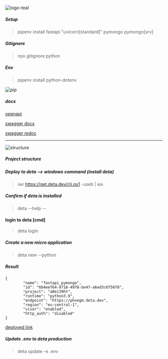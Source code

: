 


![logo-teal](https://user-images.githubusercontent.com/70065792/160499099-29d33c02-d07a-4576-814e-5bb5739a2163.png)

##### Setup
> pipenv install fastapi "uvicorn[standard]" pymongo pymongo[srv]

##### Gitignore

> npx gitignore python

##### Env

> pipenv install python-dotenv

![pip](https://user-images.githubusercontent.com/70065792/160499463-01a1771e-feca-41c6-a610-ef9cae67d802.PNG)


##### docs

[openapi](http://127.0.0.1:8000/openapi.json)

[swagger docs](http://127.0.0.1:8000/docs)

[swagger redoc](http://127.0.0.1:8000/redoc)


---
![structure](https://user-images.githubusercontent.com/70065792/160499278-fe103104-de55-4d72-9f3e-c94dc9b9e30a.PNG)

##### Project structure


##### Deploy to deta --> windows command (install deta)

> iwr https://get.deta.dev/cli.ps1 -useb | iex

##### Confirm if deta is installed

> deta --help --

#### login to deta [cmd]

> deta login

##### Create a new micro application

> deta new --python

##### Result

```
{
        "name": "fastapi_pymongo",
        "id": "6b4eef64-9716-4978-be47-a6ed3c6756f8",
        "project": "a0ei39ht",
        "runtime": "python3.9",
        "endpoint": "https://phvegm.deta.dev",
        "region": "eu-central-1",
        "visor": "enabled",
        "http_auth": "disabled"
}

```

[deployed link](https://phvegm.deta.dev/)

##### Update .env to deta production

> deta update -e .env
